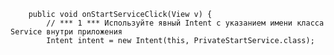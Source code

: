         public void onStartServiceClick(View v) {
            // *** 1 *** Используйте явный Intent с указанием имени класса Service внутри приложения
            Intent intent = new Intent(this, PrivateStartService.class);